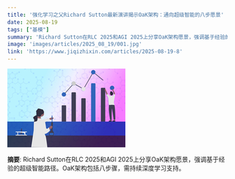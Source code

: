 ```yaml
---
title: '强化学习之父Richard Sutton最新演讲揭示OaK架构：通向超级智能的八步愿景'
date: 2025-08-19
tags: ["基模"]
summary: 'Richard Sutton在RLC 2025和AGI 2025上分享OaK架构愿景，强调基于经验的超级智能路径。OaK架构包括八步骤，需持续深度学习支持。'
image: 'images/articles/2025_08_19/001.jpg'
link: 'https://www.jiqizhixin.com/articles/2025-08-19-8'
---
```

![强化学习之父Richard Sutton最新演讲揭示OaK架构：通向超级智能的八步愿景](images/articles/2025_08_19/001.jpg)

**摘要**: Richard Sutton在RLC 2025和AGI 2025上分享OaK架构愿景，强调基于经验的超级智能路径。OaK架构包括八步骤，需持续深度学习支持。
